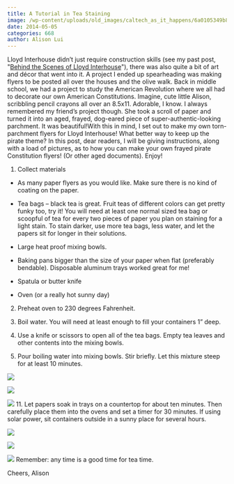 ```yaml
---
title: A Tutorial in Tea Staining
image: /wp-content/uploads/old_images/caltech_as_it_happens/6a0105349b8251970b01a511ad3b06970c.jpg
date: 2014-05-05
categories: 668
author: Alison Lui
---
```


Lloyd Interhouse didn’t just require construction skills (see my past post, "[Behind the Scenes of Lloyd Interhouse](https://caltech.typepad.com/caltech_as_it_happens/2014/04/behind-the-scenes-of-lloyd-interhouse.html)"), there was also quite a bit of art and décor that went into it. A project I ended up spearheading was making flyers to be posted all over the houses and the olive walk. Back in middle school, we had a project to study the American Revolution where we all had to decorate our own American Constitutions. Imagine, cute little Alison, scribbling pencil crayons all over an 8.5x11. Adorable, I know. I always remembered my friend’s project though. She took a scroll of paper and turned it into an aged, frayed, dog-eared piece of super-authentic-looking parchment. It was beautiful!With this in mind, I set out to make my own torn-parchment flyers for Lloyd Interhouse! What better way to keep up the pirate theme? In this post, dear readers, I will be giving instructions, along with a load of pictures, as to how you can make your own frayed pirate Constitution flyers! (Or other aged documents). Enjoy!
1. Collect materials

- As many paper flyers as you would like. Make sure there is no kind of coating on the paper.

- Tea bags – black tea is great. Fruit teas of different colors can get pretty funky too, try it! You will need at least one normal sized tea bag or scoopful of tea for every two pieces of paper you plan on staining for a light stain. To stain darker, use more tea bags, less water, and let the papers sit for longer in their solutions.

- Large heat proof mixing bowls.

- Baking pans bigger than the size of your paper when flat (preferably bendable). Disposable aluminum trays worked great for me!
- Spatula or butter knife
- Oven (or a really hot sunny day)

2. Preheat oven to 230 degrees Fahrenheit.

3. Boil water. You will need at least enough to fill your containers 1” deep.

4. Use a knife or scissors to open all of the tea bags. Empty tea leaves and other contents into the mixing bowls.

5. Pour boiling water into mixing bowls. Stir briefly. Let this mixture steep for at least 10 minutes.


![](/old_images/caltech_as_it_happens/6a0105349b8251970b01a73db86009970d.jpg)

![](/old_images/caltech_as_it_happens/6a0105349b8251970b01a511ad3b69970c.jpg)

![](/old_images/caltech_as_it_happens/6a0105349b8251970b01a3fcfd9004970b.jpg)
11. Let papers soak in trays on a countertop for about ten minutes. Then carefully place them into the ovens and set a timer for 30 minutes. If using solar power, sit containers outside in a sunny place for several hours.


![](/old_images/caltech_as_it_happens/6a0105349b8251970b01a3fcfd9060970b.jpg)

![](/old_images/caltech_as_it_happens/6a0105349b8251970b01a73db86085970d.jpg)

![](/old_images/caltech_as_it_happens/6a0105349b8251970b01a511ad3aa3970c.jpg)
Remember: any time is a good time for tea time.

Cheers,
Alison
